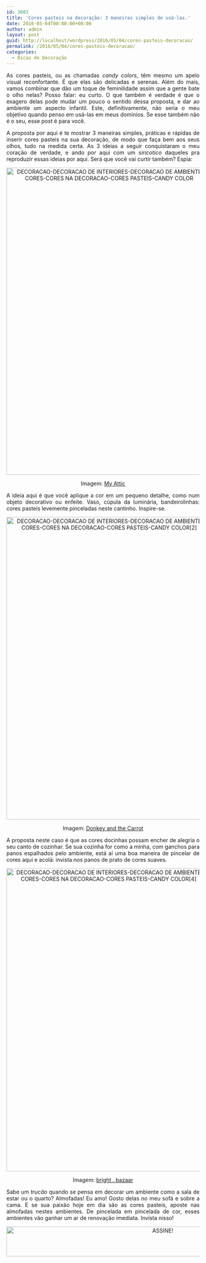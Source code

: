 ```yaml
---
id: 3603
title: 'Cores pasteis na decoração: 3 maneiras simples de usá-las.'
date: 2016-05-04T00:00:00+00:00
author: admin
layout: post
guid: http://localhost/wordpress/2016/05/04/cores-pasteis-decoracao/
permalink: /2016/05/04/cores-pasteis-decoracao/
categories:
  - Dicas de Decoração
---
```

<p align="justify">
  As cores pasteis, ou as chamadas <em>candy colors</em>, têm mesmo um apelo visual reconfortante. É que elas são delicadas e serenas. Além do mais, vamos combinar que dão um toque de feminilidade assim que a gente bate o olho nelas? Posso falar: eu curto. O que também é verdade é que o exagero delas pode mudar um pouco o sentido dessa proposta, e dar ao ambiente um aspecto infantil. Este, definitivamente, não seria o meu objetivo quando penso em usá-las em meus domínios. Se esse também não é o seu, esse post é para você.
</p>

<p align="justify">
  A proposta por aqui é te mostrar 3 maneiras simples, práticas e rápidas de inserir cores pasteis na sua decoração, de modo que faça bem aos seus olhos, tudo na medida certa. As 3 ideias a seguir conquistaram o meu coração de verdade, e ando por aqui com um <em>siricotico</em> daqueles pra reproduzir essas ideias por aqui. Será que você vai curtir também? Espia:
</p>

<p align="center">
  <img class="alignnone size-full wp-image-12482" src="http://www.trololodemulher.com.br/blog/wp-content/uploads/2016/05/DECORACAO-DECORACAO-DE-INTERIORES-DECORACAO-DE-AMBIENTES-CORES-CORES-NA-DECORACAO-CORES-PASTEIS-CANDY-COLOR.png" alt="DECORACAO-DECORACAO DE INTERIORES-DECORACAO DE AMBIENTES-CORES-CORES NA DECORACAO-CORES PASTEIS-CANDY COLOR" width="536" height="800" />
</p>

<p align="center">
  Imagem: <a href="http://entermyattic.blogspot.nl/2014/12/a-happy-home-happy-new-year.html" target="_blank">My Attic</a>
</p>

<p align="justify">
  A ideia aqui é que você aplique a cor em um pequeno detalhe, como num objeto decorativo ou enfeite. Vaso, cúpula da luminária, bandeirolinhas: cores pasteis levemente pinceladas neste cantinho. Inspire-se.
</p>

<p align="center">
  <img class="alignnone size-full wp-image-12484" src="http://www.trololodemulher.com.br/blog/wp-content/uploads/2016/05/DECORACAO-DECORACAO-DE-INTERIORES-DECORACAO-DE-AMBIENTES-CORES-CORES-NA-DECORACAO-CORES-PASTEIS-CANDY-COLOR2.jpg" alt="DECORACAO-DECORACAO DE INTERIORES-DECORACAO DE AMBIENTES-CORES-CORES NA DECORACAO-CORES PASTEIS-CANDY COLOR[2]" width="536" height="788" />
</p>

<p align="center">
  Imagem: <a href="http://donkeyandthecarrot.blogspot.gr/2013/10/a-tour-in-house-of-donkey-and-carrot.html" target="_blank">Donkey and the Carrot</a>
</p>

<p align="justify">
  A proposta neste caso é que as cores docinhas possam encher de alegria o seu canto de cozinhar. Se sua cozinha for como a minha, com ganchos para panos espalhados pelo ambiente, está aí uma boa maneira de pincelar de cores aqui e acolá: invista nos panos de prato de cores suaves.
</p>

<p align="center">
  <img class="alignnone size-full wp-image-12488" src="http://www.trololodemulher.com.br/blog/wp-content/uploads/2016/05/DECORACAO-DECORACAO-DE-INTERIORES-DECORACAO-DE-AMBIENTES-CORES-CORES-NA-DECORACAO-CORES-PASTEIS-CANDY-COLOR4.jpg" alt="DECORACAO-DECORACAO DE INTERIORES-DECORACAO DE AMBIENTES-CORES-CORES NA DECORACAO-CORES PASTEIS-CANDY COLOR[4]" width="533" height="789" />
</p>

<p align="center">
  Imagem: <a href="http://www.brightbazaarblog.com/2014/02/10-things-i-learned-loved-this-weekend-111.html" target="_blank">bright . bazaar</a>
</p>

<p align="justify">
  Sabe um <em>trucão</em> quando se pensa em decorar um ambiente como a sala de estar ou o quarto? Almofadas! Eu amo! Gosto delas no meu sofá e sobre a cama. E se sua paixão hoje em dia são as cores pasteis, aposte nas almofadas nestes ambientes. De pincelada em pincelada de cor, esses ambientes vão ganhar um ar de renovação imediata. Invista nisso!
</p>

<p align="center">
  <a href="http://feedburner.google.com/fb/a/mailverify?uri=blogBichaFemea&loc=en_US" target="_blank"><img class="alignnone size-full wp-image-10439" src="http://www.trololodemulher.com.br/blog/wp-content/uploads/2014/09/ASSINE.png" alt="ASSINE!" width="800" height="78" /></a>
</p>

<p align="justify">